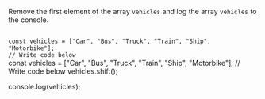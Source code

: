 Remove the first element of
the array `vehicles`
and
log the array `vehicles` to
the console.

<codeblock language="javascript" type="exercise" testMode="fixedInput">
<code>
const vehicles = ["Car", "Bus", "Truck", "Train", "Ship", "Motorbike"];
// Write code below
</code>

<solution>
const vehicles = ["Car", "Bus", "Truck", "Train", "Ship", "Motorbike"];
// Write code below
vehicles.shift();

console.log(vehicles);
</solution>
</codeblock>
